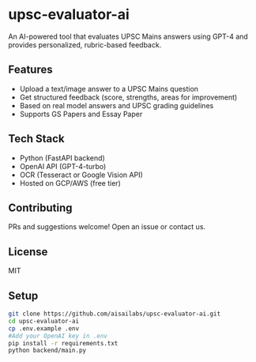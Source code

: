 # upsc-evaluator-ai
An AI-powered tool that evaluates UPSC Mains answers using GPT-4 and provides personalized, rubric-based feedback.

## Features

- Upload a text/image answer to a UPSC Mains question
- Get structured feedback (score, strengths, areas for improvement)
- Based on real model answers and UPSC grading guidelines
- Supports GS Papers and Essay Paper

## Tech Stack

- Python (FastAPI backend)
- OpenAI API (GPT-4-turbo)
- OCR (Tesseract or Google Vision API)
- Hosted on GCP/AWS (free tier)

## Contributing

PRs and suggestions welcome! Open an issue or contact us.

## License

MIT

## Setup

```bash
git clone https://github.com/aisailabs/upsc-evaluator-ai.git
cd upsc-evaluator-ai
cp .env.example .env
#Add your OpenAI key in .env
pip install -r requirements.txt
python backend/main.py

